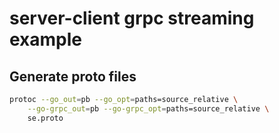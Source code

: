 # server-client grpc streaming example

## Generate proto files

```bash
protoc --go_out=pb --go_opt=paths=source_relative \
    --go-grpc_out=pb --go-grpc_opt=paths=source_relative \
    se.proto
```
